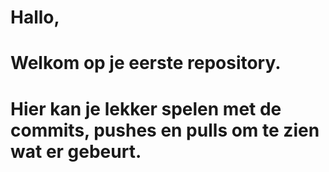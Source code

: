 # Hallo,
# Welkom op je eerste repository.
# Hier kan je lekker spelen met de commits, pushes en pulls om te zien wat er gebeurt.

